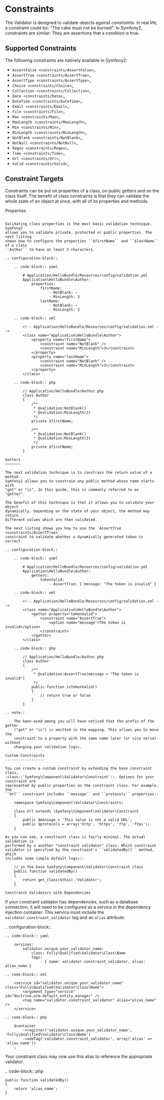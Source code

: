 Constraints
===========

The Validator is designed to validate objects against *constraints*.
In real life, a constraint could be: "The cake must not be burned". In
Symfony2, constraints are similar: They are assertions that a condition is 
true.

Supported Constraints
---------------------

The following constraints are natively available in Symfony2:

* `AssertFalse <constraints/AssertFalse>`_
* `AssertTrue <constraints/AssertTrue>`_
* `AssertType <constraints/AssertType>`_
* `Choice <constraints/Choice>`_
* `Collection <constraints/Collection>`_
* `Date <constraints/Date>`_
* `DateTime <constraints/DateTime>`_
* `Email <constraints/Email>`_
* `File <constraints/File>`_
* `Max <constraints/Max>`_
* `MaxLength <constraints/MaxLength>`_
* `Min <constraints/Min>`_
* `MinLength <constraints/MinLength>`_
* `NotBlank <constraints/NotBlank>`_
* `NotNull <constraints/NotNull>`_
* `Regex <constraints/Regex>`_
* `Time <constraints/Time>`_
* `Url <constraints/Url>`_
* `Valid <constraints/Valid>`_
  
Constraint Targets
------------------

Constraints can be put on properties of a class, on public getters and on the
class itself. The benefit of class constraints is that they can validate
the whole state of an object at once, with all of its properties and methods.

Properties
~~~~~~~~~~

Validating class properties is the most basic validation technique. Symfony2
allows you to validate private, protected or public properties. The next listing
shows how to configure the properties ``$firstName`` and ``$lastName`` of a class 
``Author`` to have at least 3 characters.

.. configuration-block::

    .. code-block:: yaml

        # Application/HelloBundle/Resources/config/validation.yml
        Application\HelloBundle\Author:
            properties:
                firstName:
                    - NotBlank: ~
                    - MinLength: 3
                lastName:
                    - NotBlank: ~
                    - MinLength: 3
                    
    .. code-block:: xml
    
        <!-- Application/HelloBundle/Resources/config/validation.xml -->
        <class name="Application\HelloBundle\Author">
            <property name="firstName">
                <constraint name="NotBlank" />
                <constraint name="MinLength">3</constraint>
            </property>
            <property name="lastName">
                <constraint name="NotBlank" />
                <constraint name="MinLength">3</constraint>
            </property>
        </class>
                    
    .. code-block:: php
    
        // Application/HelloBundle/Author.php
        class Author
        {
            /**
             * @validation:NotBlank()
             * @validation:MinLength(3)
             */
            private $firstName;
            
            /**
             * @validation:NotBlank()
             * @validation:MinLength(3)
             */
            private $firstName;
        }
          
Getters
~~~~~~~

The next validation technique is to constrain the return value of a method.
Symfony2 allows you to constrain any public method whose name starts with
"get" or "is". In this guide, this is commonly referred to as "getter".

The benefit of this technique is that it allows you to validate your object
dynamically. Depending on the state of your object, the method may return
different values which are then validated.

The next listing shows you how to use the `AssertTrue <constraints/AssertTrue>`_
constraint to validate whether a dynamically generated token is correct.

.. configuration-block::

    .. code-block:: yaml

        # Application/HelloBundle/Resources/config/validation.yml
        Application\HelloBundle\Author:
            getters:
                tokenValid:
                    - AssertTrue: { message: "The token is invalid" }
                    
    .. code-block:: xml
    
        <!-- Application/HelloBundle/Resources/config/validation.xml -->
        <class name="Application\HelloBundle\Author">
            <getter property="tokenValid">
                <constraint name="AssertTrue">
                    <option name="message">The token is invalid</option>
                </constraint>
            </getter>
        </class>
        
    .. code-block:: php
    
        // Application/HelloBundle/Author.php
        class Author
        {
            /**
             * @validation:AssertTrue(message = "The token is invalid")
             */
            public function isTokenValid()
            {
                // return true or false
            }
        }
          
.. note::

    The keen-eyed among you will have noticed that the prefix of the getter 
    ("get" or "is") is omitted in the mapping. This allows you to move the
    constraint to a property with the same name later (or vice versa) without
    changing your validation logic.

Custom Constraints
------------------

You can create a custom constraint by extending the base constraint class,
:class::`Symfony\Component\Validator\Constraint`::. Options for your constraint are
represented by public properties on the constraint class. For example, the
``Url`` constraint includes ``message`` and ``protocols`` properties::

    namespace Symfony\Component\Validator\Constraints;

    class Url extends \Symfony\Component\Validator\Constraint
    {
        public $message = 'This value is not a valid URL';
        public $protocols = array('http', 'https', 'ftp', 'ftps');
    }

As you can see, a constraint class is fairly minimal. The actual validation is
performed by a another "constraint validator" class. Which constraint
validator is specified by the constraint's ``validatedBy()`` method, which
includes some simple default logic::

    // in the base Symfony\Component\Validator\Constraint class
    public function validatedBy()
    {
        return get_class($this).'Validator';
    }

Constraint Validators with Dependencies
~~~~~~~~~~~~~~~~~~~~~~~~~~~~~~~~~~~~~~~

If your constraint validator has dependencies, such as a database connection,
it will need to be configured as a service in the dependency injection
container. This service must include the ``validator.constraint_validator`` tag
and an ``alias`` attribute:

.. configuration-block::

    .. code-block:: yaml

        services:
            validator.unique.your_validator_name:
                class: Fully\Qualified\Validator\Class\Name
                tags:
                    - { name: validator.constraint_validator, alias: alias_name }

    .. code-block:: xml

        <service id="validator.unique.your_validator_name" class="Fully\Qualified\Validator\Class\Name">
            <argument type="service" id="doctrine.orm.default_entity_manager" />
            <tag name="validator.constraint_validator" alias="alias_name" />
        </service>

    .. code-block:: php

        $container
            ->register('validator.unique.your_validator_name', 'Fully\Qualified\Validator\Class\Name')
            ->addTag('validator.constraint_validator', array('alias' => 'alias_name'))
        ;

Your constraint class may now use this alias to reference the appropriate
validator:

.. code-block:: php

    public function validatedBy()
    {
        return 'alias_name';
    }